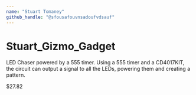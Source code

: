 ```yaml
---
name: "Stuart Tomaney"
github_handle: "@sfousafouvnsadoufvdsauf"
---
```


# Stuart_Gizmo_Gadget

<!-- Describe your board in 2-3 sentences. What are you making? What will it do? -->
LED Chaser powered by a 555 timer. Using a 555 timer and a CD4017KIT, the circuit can output a signal to all the LEDs, powering them and creating a pattern.
<!-- How much is it going to cost? -->
$27.82
<!-- Tell us a little bit about your design process. What were some challenges? What helped? ***Totally optional*** -->
